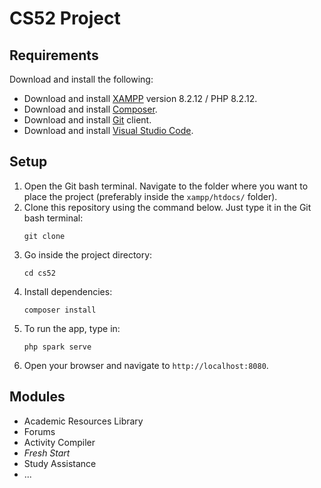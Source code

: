 # CS52 Project

## Requirements

Download and install the following:

- Download and install [XAMPP](https://www.apachefriends.org/download.html) version 8.2.12 / PHP 8.2.12.
- Download and install [Composer](https://getcomposer.org/download/).
- Download and install [Git](https://git-scm.com/downloads) client.
- Download and install [Visual Studio Code](https://code.visualstudio.com/Download).

## Setup

1. Open the Git bash terminal. Navigate to the folder where you want to place the project (preferably inside
   the `xampp/htdocs/` folder).
2. Clone this repository using the command below. Just type it in the Git bash terminal:
    ```shell
    git clone
    ```
3. Go inside the project directory:
    ```shell
    cd cs52
    ```
4. Install dependencies:
   ```shell
   composer install
   ```
5. To run the app, type in:
    ```shell
   php spark serve
    ```
6. Open your browser and navigate to `http://localhost:8080`.

## Modules

- Academic Resources Library
- Forums
- Activity Compiler
- *Fresh Start*
- Study Assistance
- ...